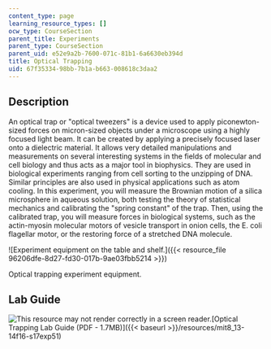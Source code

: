 ```yaml
---
content_type: page
learning_resource_types: []
ocw_type: CourseSection
parent_title: Experiments
parent_type: CourseSection
parent_uid: e52e9a2b-7600-071c-81b1-6a6630eb394d
title: Optical Trapping
uid: 67f35334-98bb-7b1a-b663-008618c3daa2
---
```


Description
-----------

An optical trap or "optical tweezers" is a device used to apply piconewton-sized forces on micron-sized objects under a microscope using a highly focused light beam. It can be created by applying a precisely focused laser onto a dielectric material. It allows very detailed manipulations and measurements on several interesting systems in the fields of molecular and cell biology and thus acts as a major tool in biophysics. They are used in biological experiments ranging from cell sorting to the unzipping of DNA. Similar principles are also used in physical applications such as atom cooling. In this experiment, you will measure the Brownian motion of a silica microsphere in aqueous solution, both testing the theory of statistical mechanics and calibrating the "spring constant" of the trap. Then, using the calibrated trap, you will measure forces in biological systems, such as the actin-myosin molecular motors of vesicle transport in onion cells, the E. coli flagellar motor, or the restoring force of a stretched DNA molecule.

![Experiment equipment on the table and shelf.]({{< resource_file 96206dfe-8d27-fd30-017b-9ae03fbb5214 >}})

Optical trapping experiment equipment.

Lab Guide
---------

![This resource may not render correctly in a screen reader.](/images/inacessible.gif)[Optical Trapping Lab Guide (PDF - 1.7MB)]({{< baseurl >}}/resources/mit8_13-14f16-s17exp51)